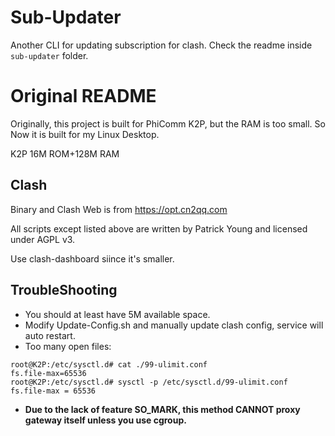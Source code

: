 # Sub-Updater

Another CLI for updating subscription for clash. Check the readme inside `sub-updater` folder.

# Original README

Originally, this project is built for PhiComm K2P, but the RAM is too small. So Now it is built for my Linux Desktop.

K2P 16M ROM+128M RAM

## Clash

Binary and Clash Web is from https://opt.cn2qq.com

All scripts except listed above are written by Patrick Young and licensed under AGPL v3.

Use clash-dashboard siince it's smaller.

## TroubleShooting

- You should at least have 5M available space.
- Modify Update-Config.sh and manually update clash config, service will auto restart.
- Too many open files:

```
root@K2P:/etc/sysctl.d# cat ./99-ulimit.conf
fs.file-max=65536
root@K2P:/etc/sysctl.d# sysctl -p /etc/sysctl.d/99-ulimit.conf
fs.file-max = 65536
```

- **Due to the lack of feature SO_MARK, this method CANNOT proxy gateway itself unless you use cgroup.**
